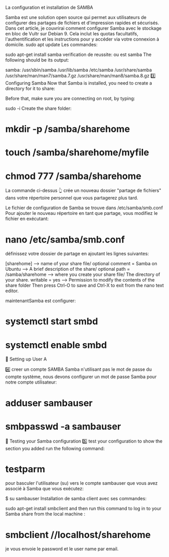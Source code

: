 La configuration et installation de SAMBA

Samba est une solution open source qui permet aux utilisateurs de configurer des partages de fichiers et d'impression rapides et sécurisés. Dans cet article, je couvrirai comment configurer Samba avec le stockage en bloc de Vultr sur Debian 9. Cela inclut les quotas facultatifs, l'authentification et les instructions pour y accéder via votre connexion à domicile.
sudo apt update
Les commandes:

sudo apt-get install samba
verification de reussite:
ou est samba
The following should be its output:

samba: /usr/sbin/samba /usr/lib/samba /etc/samba /usr/share/samba /usr/share/man/man7/samba.7.gz /usr/share/man/man8/samba.8.gz
3️⃣ Configuring Samba
Now that Samba is installed, you need to create a directory for it to share:

Before that, make sure you are connecting on root, by typing:

sudo -i
Create the share folder:

# mkdir -p /samba/sharehome
# touch /samba/sharehome/myfile
# chmod 777 /samba/sharehome


La commande ci-dessus 👆 crée un nouveau dossier "partage de fichiers" dans votre répertoire personnel que vous partagerez plus tard.

Le fichier de configuration de Samba se trouve dans /etc/samba/smb.conf Pour ajouter le nouveau répertoire en tant que partage, vous modifiez le fichier en exécutant:

# nano /etc/samba/smb.conf
définissez votre dossier de partage en ajoutant les lignes suivantes:

[sharehome]                                --> name of your share file/ optional
    comment = Samba on Ubuntu              --> A brief description of the share/ optional
    path = /samba/sharehome                --> where you create your share file/ The directory of your share.
    writable = yes                         --> Permission to modify the contents of the share folder
Then press Ctrl-O to save and Ctrl-X to exit from the nano text editor.

maintenantSamba est configurer:

# systemctl start smbd
# systemctl enable smbd
📌 Setting up User A

4️⃣ creer un compte SAMBA
Samba n'utilisant pas le mot de passe du compte système, nous devons configurer un mot de passe Samba pour notre compte utilisateur:

# adduser sambauser
# smbpasswd -a sambauser
📌 Testing your Samba configuration
5️⃣ test your configuration
to show the section you added run the following command:

# testparm
pour basculer l'utilisateur (su) vers le compte sambauser que vous avez associé à Samba que vous exécutez:

$ su sambauser
Installation de samba client avec ses commandes:

sudo apt-get install smbclient
and then run this command to log in to your Samba share from the local machine :

# smbclient //localhost/sharehome
je vous envoie le password et le user name par email.
